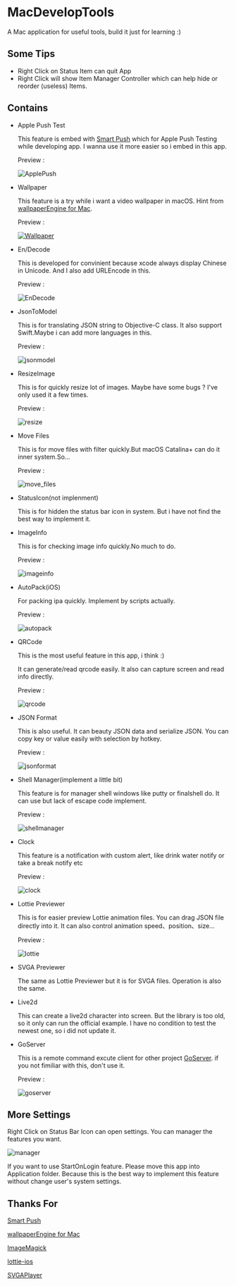 # MacDevelopTools
A Mac application for useful tools, build it just for learning :)

## Some Tips

* Right Click on Status Item can quit App
* Right Click will show Item Manager Controller which can help hide or reorder (useless) Items.

## Contains

* Apple Push Test

  This feature is embed with [Smart Push](https://github.com/shaojiankui/SmartPush "Github") which for Apple Push Testing while developing app. I wanna use it more easier so i embed in this app.

  Preview : 

  ![ApplePush](Previews/apple_push.png)

* Wallpaper

  This feature is a try while i want a video wallpaper in macOS. Hint from [wallpaperEngine for Mac](https://github.com/rutti-bep/wallpaperEngine-for-mac "Github").

  Preview : 

  [![Wallpaper](Previews/wallpaper.png)](Previews/wallpaper.mp4)

* En/Decode

  This is developed for convinient because xcode always display Chinese in Unicode. And I also add URLEncode in this.

  Preview : 

  ![EnDecode](Previews/en_decode.png)

  

* JsonToModel

  This is for translating JSON string to Objective-C class. It also support Swift.Maybe i can add more languages in this.

  Preview : 

  ![jsonmodel](Previews/jsonmodel.png)

* ResizeImage

  This is for quickly resize lot of images. Maybe have some bugs ? I've only used it a few times.

  Preview : 

  ![resize](Previews/resize_image.png)

* Move Files

  This is for move files with filter quickly.But macOS Catalina+ can do it inner system.So...

  Preview : 

  ![move_files](Previews/move_files.png)

* StatusIcon(not implenment)

  This is for hidden the status bar icon in system. But i have not find the best way to implement it.

* ImageInfo

  This is for checking image info quickly.No much to do.

  Preview : 

  ![imageinfo](Previews/image_info.png)

* AutoPack(iOS)

  For packing ipa quickly. Implement by scripts actually.

  Preview : 

  ![autopack](Previews/auto_pack.png)

* QRCode

  This is the most useful feature in this app, i think :)

  It can generate/read qrcode easily. It also can capture screen and read info directly.

  Preview : 

  ![qrcode](Previews/qrcode.png)

* JSON Format

  This is also useful. It can beauty JSON data and serialize JSON. You can copy key or value easily with selection by hotkey.

  Preview : 

  ![jsonformat](Previews/jsonformat.png)

* Shell Manager(implement a little bit)

  This feature is for manager shell windows like putty or finalshell do. It can use but lack of escape code implement.

  Preview : 

  ![shellmanager](Previews/shell_manager.png)

* Clock

  This feature is a notification with custom alert, like drink water notify or take a break notify etc

  Preview : 

  ![clock](Previews/clock.png)

* Lottie Previewer

  This is for easier preview Lottie animation files. You can drag JSON file directly into it. It can also control animation speed、position、size...

  Preview : 

  ![lottie](Previews/lottie.png)

* SVGA Previewer

  The same as Lottie Previewer but it is for SVGA files. Operation is also the same.

* Live2d

  This can create a live2d character into screen. But the library is too old, so it only can run the official example. I have no condition to test the newest one, so i did not update it.

* GoServer 

  This is a remote command excute client for other project [GoServer](https://github.com/spxvszero/jacky_go). if you not fimiliar with this, don't use it.

  Preview : 
  
  ![goserver](Previews/goserver.jpeg)

## More Settings
Right Click on Status Bar Icon can open settings.
You can manager the features you want.

  ![manager](Previews/manager.png)



If you want to use StartOnLogin feature. Please move this app into Application folder. Because this is the best way to implement this feature without change user's system settings.

## Thanks For

[Smart Push](https://github.com/shaojiankui/SmartPush "Github")

[wallpaperEngine for Mac](https://github.com/rutti-bep/wallpaperEngine-for-mac "Github")

[ImageMagick](http://www.imagemagick.org/script/index.php "Web Home")

[lottie-ios](https://github.com/airbnb/lottie-ios "Github")

[SVGAPlayer](https://github.com/svga/SVGAPlayer-iOS "Github")